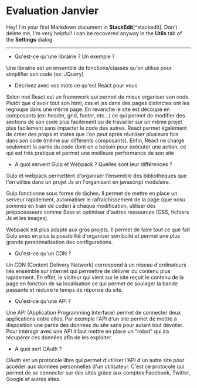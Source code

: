 Evaluation Janvier
===================


Hey! I'm your first Markdown document in **StackEdit**[^stackedit]. Don't delete me, I'm very helpful! I can be recovered anyway in the **Utils** tab of the <i class="icon-cog"></i> **Settings** dialog.

----------

 - Qu'est-ce qu'une librairie ? Un exemple ?


Une librairie est un ensemble de fonctions/classes qu'on utilise pour simplifier son code (ex: JQuery)

 - Décrivez avec vos mots ce qu'est React pour vous

Selon moi React est un framework qui permet de mieux organiser son code.
Plutôt que d'avoir tout son html, css et jss dans des pages distinctes ont les regroupe dans une même page. 
En revanche le site est découpé en composants (ex: header, grid, footer, etc...) ce qui permet de modifier des sections de son code plus facilement ou de travailler sur un même projet plus facilement sans impacter le code des autres.
React permet également de créer des props et states que l'on peut après réutiliser plusieurs fois dans son code (même sur différents composants).
Enfin, React ne charge seulement la partie du code dont on a besoin pour exécuter une action, ce qui est très pratique et permet une meilleure performance de son site

 - A quoi servent Gulp et Webpack ? Quelles sont leur différences ?

Gulp et webpack permettent d'organiser l'ensemble des bibliothèques que l'on utilise dans un projet Js en l'organisant en javascript modulaire.

Gulp fonctionne sous forme de tâches. Il permet de mettre en place un serveur rapidement, automatiser le rafraichissement de la page (que nosu sommes en train de coder) à chaque modification, utiliser des prépocesseurs comme Sass  et optimiser d'autres ressources (CSS, fichiers Js et les images).

Webpack est plus adapté aux gros projets. Il permet de faire tout ce que fait Gulp avec en plus la possibilité d'organiser son build et permet une plus grande personnalisation des configurations.

 - Qu'est-ce qu'un CDN ?

Un CDN (Content Delivery Network) correspond à un réseau d'ordinateurs liés ensemble sur internet qui permettre de délivrer du contenu plus rapidement.
En effet, le visiteur qui vient sur le site reçoit le contenu de la page en fonction de sa localisation ce qui permet de soulager la bande passante et réduire le temps de réponse du site.

 - Qu'est-ce qu'une API ?

Une API (Application Programming Interface) permet de connecter deux applications entre elles. 
Par exemple l'API d'un site permet de mettre à disposition une partie des données du site sans pour autant tout dévoiler.
Pour intéragir avec une API il faut mettre en place un "robot" qui ira récupérer ces données afin de les exploiter.

 - A quoi sert OAuth ?

OAuth est un protocole libre qui permet d'utiliser l'API d'un autre site pour accéder aux données personnelles d'un utilisateur.
C'est ce protocole qui permet de se connecter sur des sites grâce aux comptes Facebook, Twitter, Google et autres sites.

